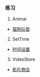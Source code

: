 ### 练习 
1. Animal   
* [猫狗玩耍](https://github.com/ZhuYinSheng/2041-Java-SE/tree/master/6.11%E4%BD%9C%E4%B8%9A/Animal)
2. SetTime
* [时间设置](https://github.com/ZhuYinSheng/2041-Java-SE/tree/master/6.11%E4%BD%9C%E4%B8%9A/SetTime)
3. VideoStore
* [影片商店](https://github.com/ZhuYinSheng/2041-Java-SE/tree/master/6.11%E4%BD%9C%E4%B8%9A/VideoStore)